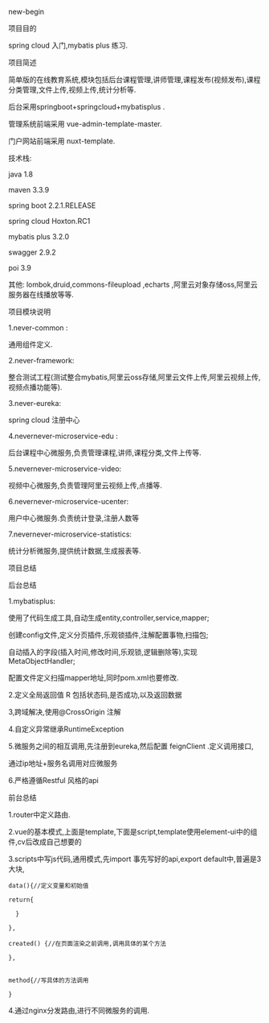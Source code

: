 new-begin

项目目的

spring cloud 入门,mybatis plus 练习.

项目简述

简单版的在线教育系统,模块包括后台课程管理,讲师管理,课程发布(视频发布),课程分类管理,文件上传,视频上传,统计分析等.

后台采用springboot+springcloud+mybatisplus .

管理系统前端采用 vue-admin-template-master.

门户网站前端采用 nuxt-template.

技术栈:

java 1.8

maven 3.3.9

spring boot 2.2.1.RELEASE

spring cloud Hoxton.RC1

mybatis plus 3.2.0

swagger 2.9.2

poi 3.9

其他: lombok,druid,commons-fileupload ,echarts ,阿里云对象存储oss,阿里云服务器在线播放等等.

项目模块说明

1.never-common :

通用组件定义.

2.never-framework:

整合测试工程(测试整合mybatis,阿里云oss存储,阿里云文件上传,阿里云视频上传,视频点播功能等).

3.never-eureka:

spring cloud 注册中心

4.nevernever-microservice-edu :

后台课程中心微服务,负责管理课程,讲师,课程分类,文件上传等.

5.nevernever-microservice-video:

视频中心微服务,负责管理阿里云视频上传,点播等.

6.nevernever-microservice-ucenter:

用户中心微服务.负责统计登录,注册人数等

7.nevernever-microservice-statistics:

统计分析微服务,提供统计数据,生成报表等.

项目总结

后台总结

1.mybatisplus:

使用了代码生成工具,自动生成entity,controller,service,mapper;

创建config文件,定义分页插件,乐观锁插件,注解配置事物,扫描包;

自动插入的字段(插入时间,修改时间,乐观锁,逻辑删除等),实现MetaObjectHandler;

配置文件定义扫描mapper地址,同时pom.xml也要修改.

2.定义全局返回值 R 包括状态码,是否成功,以及返回数据

3,跨域解决,使用@CrossOrigin 注解

4.自定义异常继承RuntimeException

5.微服务之间的相互调用,先注册到eureka,然后配置 feignClient .定义调用接口,

通过ip地址+服务名调用对应微服务

6.严格遵循Restful 风格的api

前台总结

1.router中定义路由.

2.vue的基本模式,上面是template,下面是script,template使用element-ui中的组件,cv后改成自己想要的

3.scripts中写js代码,通用模式,先import 事先写好的api,export default中,普遍是3大块,

    data(){//定义变量和初始值
    
    return{
    
      }
    
    },

    created() {//在页面渲染之前调用,调用具体的某个方法
    
    },
    

    method{//写具体的方法调用
    
    }

4.通过nginx分发路由,进行不同微服务的调用.
